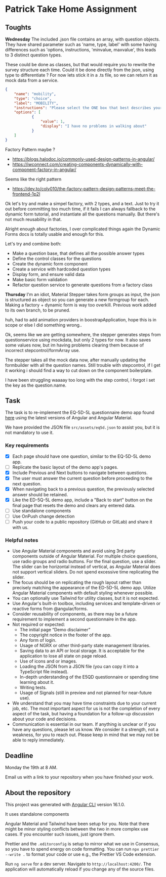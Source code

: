 # Patrick Take Home Assignment

## Toughts

**Wednesday** 
The included .json file contains an array, with question objects. 
They have shared parameter such as 'name, type, label' with some having differences such as 'options, instructions, 'minvalue, maxvalue', this leads to 3 distinct question types.

These could be done as classes, but that would require you to rewrite the survey structure each time.
Could it be done directly from the json, using type to differentiate ?
For now lets stick it in a .ts file, so we can return it as mock data from a service.


```` json
{
	"name": "mobility",
	"type": "choice",
	"label": "MOBILITY",
	"instructions": "Please select the ONE box that best describes your health TODAY.",
	"options": [
			{
				"value": 1,
				"display": "I have no problems in walking about"
			}
	]
}
````

Factory Pattern maybe ? 
- https://blogs.halodoc.io/commonly-used-design-patterns-in-angular/
- https://iwconnect.com/creating-components-dynamically-with-component-factory-in-angular/

Seems like the right pattern
- https://dev.to/coly010/the-factory-pattern-design-patterns-meet-the-frontend-1p2l

Ok let's try and make a simpel factory, with 2 types, and a text.
Just to try it out before committing too much time, if it fails I can always fallback to the dynamic form tutorial, and instantiate all the questions manually. But there's not much reusability in that.

Alright enough about factories, I over complicated things again the Dynamic Forms docs is totally usable and enough for this.

Let's try and combine both:
- Make a question base, that defines all the possible answer types
- Define the control classes for the questions
- Create the dynamic form component
- Create a service with hardcoded question types
- Display form, and ensure valid data
- Make basic form validation
- Refactor question service to generate questions from a factory class

**Thursday**
I'm an idiot, Material Stepper takes form groups as input, the json is structured as object so you can generate a new formgroup for each. Making a factory + dynamic form is way too overkill.
Previous work added to its own branch, to be pruned.

huh, had to add animation providers in boostrapApplication, hope this is in scope or else I did something wrong..

Ok, seems like we are getting somewhere, the stepper generates steps from questionservice using mockdata, but only 2 types for now. It also saves some values now, but im having problems clearing them because of incorrect stepcontrol/formArray use.

The stepper takes all the mock data now, after manually updating the formbuilder with all the question names. Still trouble with stepcontrol, if I get it working i should find a way to cut down on the component boilerplate.

I have been struggling waaaay too long with the step control, i forgot i set the key as the question.name.

## Task

The task is to re-implement the EQ-5D-5L questionnaire demo app found [here](https://eq-5d-tablet-pda-demo.euroqol.org/app/app.cfm?app=5&id=1D8B24E9-09E4-8CE4-7F7D2A6608C625EE) using the latest versions of Angular and Angular Material.

We have provided the JSON file `src/assets/eq5d.json` to assist you, but it is not mandatory to use it.

### Key requirements

- [x]   Each page should have one question, similar to the EQ-5D-5L demo app.
- [ ]   Replicate the basic layout of the demo app's pages.
- [x]   Include Previous and Next buttons to navigate between questions.
- [x]   The user must answer the current question before proceeding to the next question.
- [x]   When navigating back to a previous question, the previously selected answer should be retained.
- [x]   Like the ED-5Q-5L demo app, include a "Back to start" button on the final page that resets the demo and clears any entered data.
- [ ]   Use standalone components
- [ ]   Use OnPush change detection
- [ ]   Push your code to a public repository (GitHub or GitLab) and share it with us.

### Helpful notes

-   Use Angular Material components and avoid using 3rd party components outside of Angular Material. For multiple choice questions, use radio groups and radio buttons. For the final question, use a slider. The slider can be horizontal instead of vertical, as Angular Material does not support vertical sliders. Do not spend excessive time replicating the slider.
-   The focus should be on replicating the rough layout rather than precisely matching the appearance of the ED-5D-5L demo app. Utilize Angular Material components with default styling whenever possible.
-   You can optionally use Tailwind for utility classes, but it is not expected.
-   Use Angular's built-in toolbox, including services and template-driven or reactive forms from @angular/forms.
-   Consider reusability of components, as there may be a future requirement to implement a second questionnaire in the app.
-   Not required or expected:
    -   The initial page “Demo disclaimer”
    -   The copyright notice in the footer of the app.
    -   Any form of login.
    -   Usage of NGRX or other third-party state management libraries.
    -   Saving data to an API or local storage. It is acceptable for the application to lose all state on page reload.
    -   Use of icons and or images.
    -   Loading the JSON from a JSON file (you can copy it into a TypeScript file instead).
    -   In-depth understanding of the E5QD questionnaire or spending time learning about it.
    -   Writing tests.
    -   Usage of Signals (still in preview and not planned for near-future use).
-   We understand that you may have time constraints due to your current job, etc. The most important aspect for us is not the completion of every aspect of the task, but having a foundation for a follow-up discussion about your code and decisions.
-   Communication is essential in our team. If anything is unclear or if you have any questions, please let us know. We consider it a strength, not a weakness, for you to reach out. Please keep in mind that we may not be able to reply immediately.

## Deadline

Monday the 19th at 8 AM.

Email us with a link to your repository when you have finished your work.

## About the repository

This project was generated with [Angular CLI](https://github.com/angular/angular-cli) version 16.1.0.

It uses standalone components

Angular Material and Tailwind have been setup for you. Note that there might be minor styling conflicts between the two in more complex use cases. If you encounter such issues, just ignore them.

Prettier and the `.editorconfig` is setup to mirror what we use in Consensus, so you have to spend energy on code formatting. You can run `npx prettier --write .` to format your code or use e.g., the Prettier VS Code extension.

Run `ng serve` for a dev server. Navigate to `http://localhost:4200/`. The application will automatically reload if you change any of the source files.
